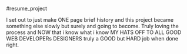 #resume_project

I set out to just make ONE page brief history and this project became something else slowly but surely and going to become.
Truly loving the process and NOW that i know what i know    MY HATS OFF TO ALL GOOD WEB DEVELOPERs DESIGNERS truly a GOOD but HARD job when done right.
